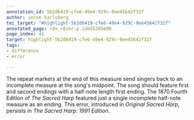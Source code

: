 ```yaml
---
annotation_id: 5b2d6419-cfe6-49e4-929c-9ee45642f32f
author: jesse.karlsberg
tei_target: "#highlight-5b2d6419-cfe6-49e4-929c-9ee45642f32f"
annotated_page: rdx_r8shr.p.idm55285600
page_index: 41
target: highlight-5b2d6419-cfe6-49e4-929c-9ee45642f32f
tags:
- difference
- error

---
```

The repeat markers at the end of this measure send singers back to an incomplete measure at the song's midpoint. The song should feature first and second endings with a half-note length first ending. The 1870 Fourth Edition of *The Sacred Harp* featured just a single incomplete half-note measure as an ending. This error, introduced in *Original Sacred Harp*, persists in *The Sacred Harp: 1991 Edition*.